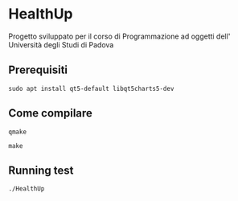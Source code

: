 # HealthUp
Progetto sviluppato per il corso di Programmazione ad oggetti dell' Università degli Studi di Padova

## Prerequisiti
```
sudo apt install qt5-default libqt5charts5-dev
```
## Come compilare
```
qmake
```
```
make
```

## Running test
```
./HealthUp
```

